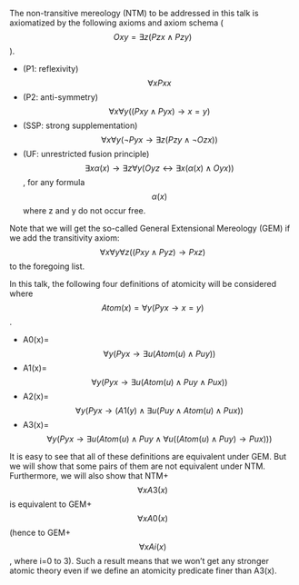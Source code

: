   



The non-transitive mereology (NTM) to be addressed in this talk is axiomatized by the following axioms and axiom schema ($$Oxy=\exists z(Pzx\land Pzy)$$).  



  - (P1: reflexivity) $$\forall xPxx$$
  - (P2: anti-symmetry) $$\forall x\forall y((Pxy\land Pyx)\to x=y)$$
  - (SSP: strong supplementation) $$\forall x\forall y(\neg Pyx\to\exists z(Pzy\land\neg Ozx))$$
  - (UF: unrestricted fusion principle) $$\exists x\alpha(x)\to\exists z\forall y(Oyz\leftrightarrow\exists x(\alpha(x)\land Oyx))$$, for any formula $$\alpha(x)$$ where z and y do not occur free.



Note that we will get the so-called General Extensional Mereology (GEM) if we add the transitivity axiom: $$\forall x\forall y\forall z((Pxy\land Pyz)\to Pxz)$$ to the foregoing list.  


In this talk, the following four definitions of atomicity will be considered where $$Atom(x)=\forall y(Pyx\to x=y)$$.  


  - A0(x)=$$\forall y(Pyx\to\exists u(Atom(u)\land Puy))$$
  - A1(x)=$$\forall y(Pyx\to\exists u(Atom(u)\land Puy\land Pux))$$
  - A2(x)=$$\forall y(Pyx\to(A1(y)\land\exists u(Puy\land Atom(u)\land Pux))$$
  - A3(x)=$$\forall y(Pyx\to\exists u(Atom(u)\land Puy\land\forall u((Atom(u)\land Puy)\to Pux)))$$


It is easy to see that all of these definitions are equivalent under GEM. But we will show that some pairs of them are not equivalent under NTM. Furthermore, we will also show that NTM+$$\forall xA3(x)$$ is equivalent to GEM+$$\forall xA0(x)$$ (hence to GEM+$$\forall xAi(x)$$, where i=0 to 3). Such a result means that we won’t get any stronger atomic theory even if we define an atomicity predicate finer than A3(x).



